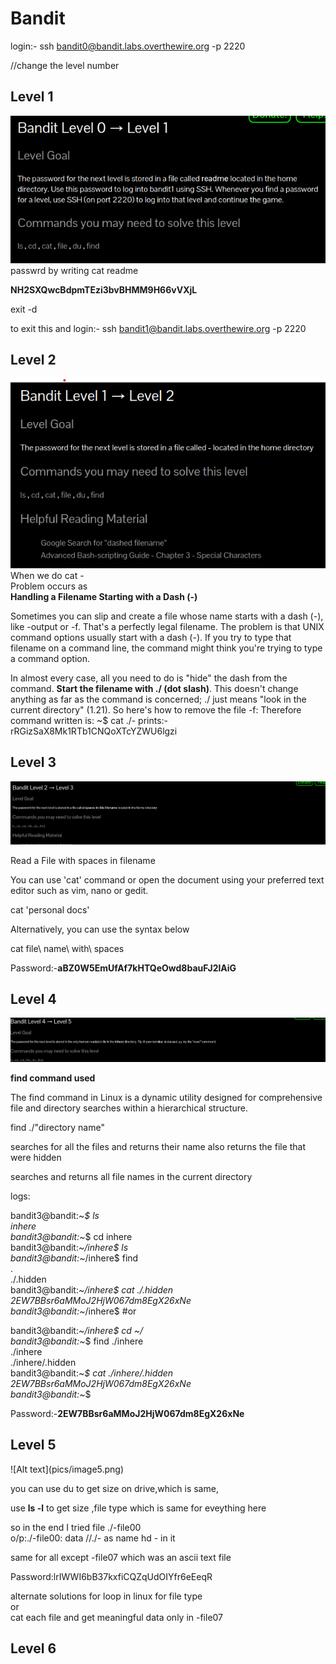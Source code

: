 # Bandit
login:- ssh bandit0@bandit.labs.overthewire.org -p 2220

//change the level number
<h2>Level 1</h2>
<img src="pics/Screenshot 2023-12-25 104714.png">
passwrd by writing cat readme

<b>NH2SXQwcBdpmTEzi3bvBHMM9H66vVXjL</b>

exit -d 

to exit this
and 
login:- ssh bandit1@bandit.labs.overthewire.org -p 2220
<h2>Level 2</h2>
<img src="pics/Screenshot 2023-12-25 110800.png">
When we do cat -<br>
Problem occurs as <br>
<b>Handling a Filename Starting with a Dash (-)</b>

Sometimes you can slip and create a file whose name starts with a dash (-), like -output or -f. That's a perfectly legal filename. The problem is that UNIX command options usually start with a dash (-). If you try to type that filename on a command line, the command might think you're trying to type a command option.

In almost every case, all you need to do is "hide" the dash from the command. <b>Start the filename with ./ (dot slash)</b>. This doesn't change anything as far as the command is concerned; ./ just means "look in the current directory" (1.21). So here's how to remove the file -f:
Therefore command written is:
~$ cat ./-
prints:-
rRGizSaX8Mk1RTb1CNQoXTcYZWU6lgzi
<h2>Level 3</h2>

![Alt text](pics/image.png)

Read a File with spaces in filename

You can use 'cat' command or open the document using your preferred text editor such as vim, nano or gedit.

cat 'personal docs'

Alternatively, you can use the syntax below

cat file\ name\ with\ spaces

Password:-<b>aBZ0W5EmUfAf7kHTQeOwd8bauFJ2lAiG</b>

<h2>Level 4</h2>

![Alt text](pics/image4.png)

**find command used**
<p>
The find command in Linux is a dynamic utility designed for comprehensive file and directory searches within a hierarchical structure. 

find ./"directory name"

searches for all the files and returns their name also returns the file that were hidden

searches and returns all file names in the current directory


</p>
logs:

bandit3@bandit:\~*\$ ls<br>
inhere<br>
bandit3@bandit:\~*\$ cd inhere<br>
bandit3@bandit:\~*\/inhere$ ls<br>
bandit3@bandit:\~*\/inhere$ find<br>
.<br>
./.hidden<br>
bandit3@bandit:\~*\/inhere$ cat ./.hidden<br>
2EW7BBsr6aMMoJ2HjW067dm8EgX26xNe<br>
bandit3@bandit:\~*\/inhere$ #or<br>

bandit3@bandit:\~*\/inhere$ cd ~/<br>
bandit3@bandit:\~*\$ find ./inhere<br>
./inhere<br>
./inhere/.hidden<br>
bandit3@bandit:\~*\$ cat ./inhere/.hidden<br>
2EW7BBsr6aMMoJ2HjW067dm8EgX26xNe<br>
bandit3@bandit:\~*\$ <br>


Password:-<b>2EW7BBsr6aMMoJ2HjW067dm8EgX26xNe</b>

<h2>Level 5</h2>
![Alt text](pics/image5.png)

you can use du to get size on drive,which is same,

use <b>ls -l</b> to get size ,file type which is same for eveything here
 
 so in the end I tried file ./-file00<br>
 o/p:./-file00: data
//./- as name hd - in it

same for all except -file07 which was an ascii text file

Password:lrIWWI6bB37kxfiCQZqUdOIYfr6eEeqR

alternate solutions
for loop in linux for file type<br>
or <br>
cat each file and get meaningful data only in -file07

<h2>Level 6</h2>
